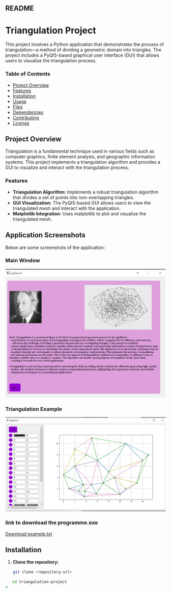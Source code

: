 ## README

# Triangulation Project

This project involves a Python application that demonstrates the process of triangulation—a method of dividing a geometric domain into triangles. The project includes a PyQt5-based graphical user interface (GUI) that allows users to visualize the triangulation process.

### Table of Contents
- [Project Overview](#project-overview)
- [Features](#features)
- [Installation](#installation)
- [Usage](#usage)
- [Files](#files)
- [Dependencies](#dependencies)
- [Contributing](#contributing)
- [License](#license)

## Project Overview
Triangulation is a fundamental technique used in various fields such as computer graphics, finite element analysis, and geographic information systems. This project implements a triangulation algorithm and provides a GUI to visualize and interact with the triangulation process.

### Features
- **Triangulation Algorithm:** Implements a robust triangulation algorithm that divides a set of points into non-overlapping triangles.
- **GUI Visualization:** The PyQt5-based GUI allows users to view the triangulated mesh and interact with the application.
- **Matplotlib Integration:** Uses matplotlib to plot and visualize the triangulated mesh.

## Application Screenshots

Below are some screenshots of the application:

### Main Window
![Main Window](mainwin.png)

### Triangulation Example
![Triangulation Example](wxemplewin.png)
### link to download the programme.exe 
[Download example.txt](https://drive.google.com/drive/folders/1gkRqrMBsg1b7xz-tZJJGiu8Y-Oe1X5hD?usp=drive_link)


## Installation

1. **Clone the repository:**
   ```bash
   git clone <repository-url>
```bash
   cd triangulation-project
#



